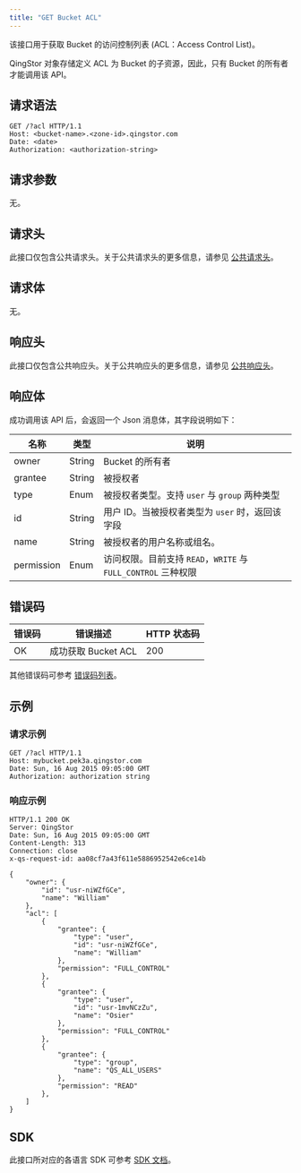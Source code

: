 ```yaml
---
title: "GET Bucket ACL"
---
```


该接口用于获取 Bucket 的访问控制列表 (ACL：Access Control List)。

QingStor 对象存储定义 ACL 为 Bucket 的子资源，因此，只有 Bucket 的所有者才能调用该 API。

## 请求语法

```http
GET /?acl HTTP/1.1
Host: <bucket-name>.<zone-id>.qingstor.com
Date: <date>
Authorization: <authorization-string>
```

## 请求参数

无。

## 请求头

此接口仅包含公共请求头。关于公共请求头的更多信息，请参见 [公共请求头](/storage/object-storage/api/common_header/#请求头字段-request-header)。

## 请求体

无。

## 响应头

此接口仅包含公共响应头。关于公共响应头的更多信息，请参见 [公共响应头](/storage/object-storage/api/common_header/#响应头字段-response-header)。

## 响应体

成功调用该 API 后，会返回一个 Json 消息体，其字段说明如下：

| 名称 | 类型 | 说明 |
| --- | --- | --- |
| owner | String | Bucket 的所有者 |
| grantee | String | 被授权者 |
| type | Enum | 被授权者类型。支持 `user` 与 `group` 两种类型 |
| id | String | 用户 ID。当被授权者类型为 `user` 时，返回该字段 |
| name | String | 被授权者的用户名称或组名。|
| permission | Enum | 访问权限。目前支持 `READ`，`WRITE` 与 `FULL_CONTROL` 三种权限 |

## 错误码

| 错误码 | 错误描述 | HTTP 状态码 |
| --- | --- | --- |
| OK | 成功获取 Bucket ACL | 200 |

其他错误码可参考 [错误码列表](/storage/object-storage/api/error_code/#错误码列表)。

## 示例

### 请求示例

```http
GET /?acl HTTP/1.1
Host: mybucket.pek3a.qingstor.com
Date: Sun, 16 Aug 2015 09:05:00 GMT
Authorization: authorization string
```

### 响应示例

```http
HTTP/1.1 200 OK
Server: QingStor
Date: Sun, 16 Aug 2015 09:05:00 GMT
Content-Length: 313
Connection: close
x-qs-request-id: aa08cf7a43f611e5886952542e6ce14b

{
    "owner": {
        "id": "usr-niWZfGCe",
        "name": "William"
    },
    "acl": [
        {
            "grantee": {
                "type": "user",
                "id": "usr-niWZfGCe",
                "name": "William"
            },
            "permission": "FULL_CONTROL"
        },
        {
            "grantee": {
                "type": "user",
                "id": "usr-1mvNCzZu",
                "name": "Osier"
            },
            "permission": "FULL_CONTROL"
        },
        {
            "grantee": {
                "type": "group",
                "name": "QS_ALL_USERS"
            },
            "permission": "READ"
        },
    ]
}
```

## SDK

此接口所对应的各语言 SDK 可参考 [SDK 文档](/storage/object-storage/sdk/)。